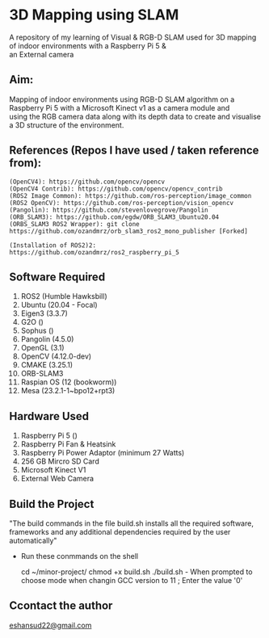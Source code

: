 # 3D Mapping using SLAM

A repository of my learning of Visual &amp; RGB-D SLAM used for 3D mapping of indoor environments with a Raspberry Pi 5 &amp;\
an External camera

## Aim:
Mapping of indoor environments using RGB-D SLAM algorithm on a Raspberry Pi 5 with a Microsoft Kinect v1 as a camera module and \
using the RGB camera data along with its depth data to create and visualise a 3D structure of the environment.


## References (Repos I have used / taken reference from):

	(OpenCV4): https://github.com/opencv/opencv
	(OpenCV4 Contrib): https://github.com/opencv/opencv_contrib
	(ROS2 Image Common): https://github.com/ros-perception/image_common
	(ROS2 OpenCV): https://github.com/ros-perception/vision_opencv
	(Pangolin): https://github.com/stevenlovegrove/Pangolin
	(ORB_SLAM3): https://github.com/egdw/ORB_SLAM3_Ubuntu20.04
	(ORBS_SLAM3 ROS2 Wrapper): git clone https://github.com/ozandmrz/orb_slam3_ros2_mono_publisher [Forked]

	(Installation of ROS2)2: https://github.com/ozandmrz/ros2_raspberry_pi_5


## Software Required

1. ROS2 (Humble Hawksbill)
2. Ubuntu (20.04 - Focal)
3. Eigen3 (3.3.7)
4. G2O ()
5. Sophus ()
6. Pangolin (4.5.0)
7. OpenGL (3.1)
8. OpenCV (4.12.0-dev)
9. CMAKE (3.25.1)
10. ORB-SLAM3
11. Raspian OS (12 (bookworm))
12. Mesa (23.2.1-1~bpo12+rpt3)


## Hardware Used

1. Raspberry Pi 5 ()
2. Raspberry Pi Fan & Heatsink
3. Raspberry Pi Power Adaptor (minimum 27 Watts)
4. 256 GB Mircro SD Card
5. Microsoft Kinect V1
6. External Web Camera


## Build the Project

"The build commands in the file build.sh installs all the required software, \
frameworks and any additional dependencies required by the user automatically"

- Run these conmmands on the shell

	cd ~/minor-project/
	chmod +x build.sh
 	./build.sh
 		- When prompted to choose mode when changin GCC version to 11 ; Enter the value '0'


## Ccontact the author

<email to="mailto:eshansud22@gmail.com">eshansud22@gmail.com</email>
